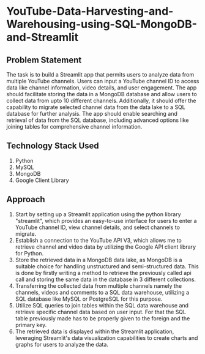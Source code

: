 # YouTube-Data-Harvesting-and-Warehousing-using-SQL-MongoDB-and-Streamlit

## Problem Statement

The task is to build a Streamlit app that permits users to analyze data from multiple YouTube channels.
Users can input a YouTube channel ID to access data like channel information, video details, and user engagement.
The app should facilitate storing the data in a MongoDB database and allow users to collect data from upto 10 different channels.
Additionally, it should offer the capability to migrate selected channel data from the data lake to a SQL database for further analysis.
The app should enable searching and retrieval of data from the SQL database, including advanced options like joining tables for comprehensive channel information.

## Technology Stack Used

1. Python
2. MySQL
3. MongoDB
4. Google Client Library

## Approach

1. Start by setting up a Streamlit application using the python library "streamlit", which provides an easy-to-use interface for users to enter a YouTube channel ID, view channel details, and select channels to migrate.
2. Establish a connection to the YouTube API V3, which allows me to retrieve channel and video data by utilizing the Google API client library  for Python.
3. Store the retrieved data in a MongoDB data lake, as MongoDB is a suitable choice for handling unstructured and semi-structured data. This is done by firstly writing a method to retrieve the previously called api call and storing the same data in the database in 3 different collections.
4. Transferring the collected data from multiple channels namely the channels, videos and comments to a SQL data warehouse, utilizing a SQL database like MySQL or PostgreSQL for this purpose.
5. Utilize SQL queries to join tables within the SQL data warehouse and retrieve specific channel data based on user input. For that the SQL table previously made has to be properly given to the foreign and the primary key.
6. The retrieved data is displayed within the Streamlit application, leveraging Streamlit's data visualization capabilities to create charts and graphs for users to analyze the data.
